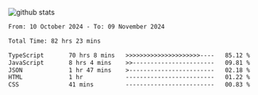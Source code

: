 
![github stats](https://github-readme-stats.vercel.app/api?username=realmahd1&show_icons=true&theme=codeSTACKr&hide_rank=true&count_private=true)

<!--START_SECTION:waka-->

```txt
From: 10 October 2024 - To: 09 November 2024

Total Time: 82 hrs 23 mins

TypeScript       70 hrs 8 mins   >>>>>>>>>>>>>>>>>>>>>----   85.12 %
JavaScript       8 hrs 4 mins    >>-----------------------   09.81 %
JSON             1 hr 47 mins    >------------------------   02.18 %
HTML             1 hr            -------------------------   01.22 %
CSS              41 mins         -------------------------   00.83 %
```

<!--END_SECTION:waka-->

